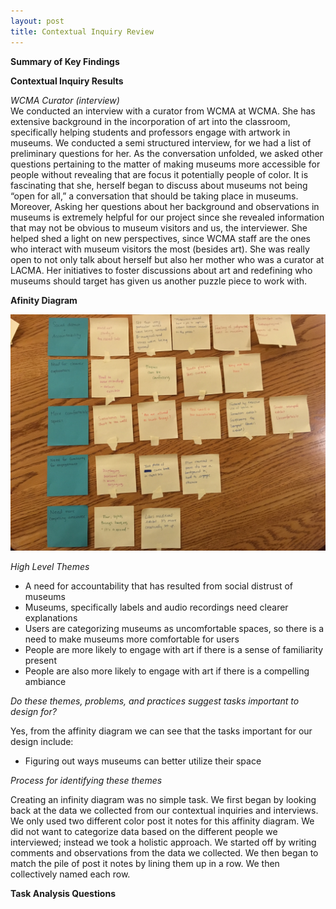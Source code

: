 ```yaml
---
layout: post
title: Contextual Inquiry Review 
---
```

**Summary of Key Findings**

**Contextual Inquiry Results** 

_WCMA Curator (interview)_  
We conducted an interview with a curator from WCMA at WCMA. She has extensive background in the incorporation of art into the classroom, specifically helping students and professors engage with artwork in museums. We conducted a semi structured interview, for we had a list of preliminary questions for her. As the conversation unfolded, we asked other questions pertaining to the matter of making museums more accessible for people without revealing that are focus it potentially people of color. It is fascinating that she, herself began to discuss about museums not being “open for all,” a conversation that should be taking place in museums. Moreover, Asking her questions about her background and observations in museums is extremely helpful for our project since she revealed information that may not be obvious to museum visitors and us, the interviewer. She helped shed a light on new perspectives, since WCMA staff are the ones who interact with museum visitors the most (besides art). She was really open to not only talk about herself but also her mother who was a curator at LACMA. Her initiatives to foster discussions about art and redefining who museums should target has given us another puzzle piece to work with. 

**Afinity Diagram** 

![affinity](/img/affinity.JPG)

_High Level Themes_
  * A need for accountability that has resulted from social distrust of museums 
  * Museums, specifically labels and audio recordings need clearer explanations 
  * Users are categorizing museums as uncomfortable spaces, so there is a need to make museums more comfortable for users
  * People are more likely to engage with art if there is a sense of familiarity present 
  * People are also more likely to engage with art if there is a compelling ambiance 

_Do these themes, problems, and practices suggest tasks important to design for?_

Yes, from the affinity diagram we can see that the tasks important for our design include:
  * Figuring out ways museums can better utilize their space

_Process for identifying these themes_

Creating an infinity diagram was no simple task. We first began by looking back at the data we collected from our contextual inquiries and interviews. We only used two different color post it notes for this affinity diagram. We did not want to categorize data based on the different people we interviewed; instead we took a holistic approach. We started off by writing comments and observations from the data we collected. We then began to match the pile of post it notes by lining them up in a row. We then collectively named each row. 


**Task Analysis Questions** 

